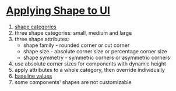 # [Applying Shape to UI](https://material.io/design/shape/applying-shape-to-ui.html)
1. [shape categories](https://material.io/design/shape/applying-shape-to-ui.html#shape-scheme)
2. three shape categories: small, medium and large
3. three shape attributes:
   + shape family - rounded corner or cut corner
   + shape size - absolute corner size or percentage corner size
   + shape symmetry - symmetric corners or asymmetric corners
4. use absolute corner sizes for components with dynamic height
5. apply attributes to a whole category, then override individually
6. [baseline values](https://material.io/design/shape/applying-shape-to-ui.html#baseline-shape-values)
7. some components' shapes are not customizable
